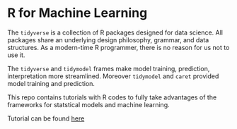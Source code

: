 # R for Machine Learning

The `tidyverse` is a collection of R packages designed for data science. All packages share an underlying design philosophy, grammar, and data structures. As a modern-time R programmer, there is no reason for us not to use it. 

The `tidyverse` and `tidymodel` frames make model training, prediction, interpretation more streamlined. Moreover `tidymodel` and `caret` provided model training and prediction.

This repo contains tutorials with R codes to fully take advantages of the frameworks for statstical models and machine learning. 


Tutorial can be found [here](https://htmlpreview.github.io/?https://github.com/junruidi/RMachineLearning/blob/main/R-for-Machine-Learning.html)
